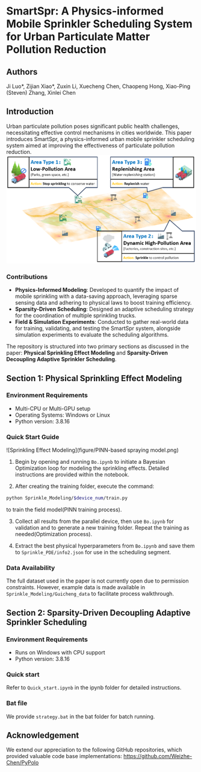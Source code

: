 # SmartSpr: A Physics-informed Mobile Sprinkler Scheduling System for Urban Particulate Matter Pollution Reduction

## Authors
Ji Luo*, Zijian Xiao*, Zuxin Li, Xuecheng Chen, Chaopeng Hong, Xiao-Ping (Steven) Zhang, Xinlei Chen

## Introduction
Urban particulate pollution poses significant public health challenges, necessitating effective control mechanisms in cities worldwide. This paper introduces SmartSpr, a physics-informed urban mobile sprinkler scheduling system aimed at improving the effectiveness of particulate pollution reduction.
![SmartSpr](figure/scenario2.png)
### Contributions
- **Physics-Informed Modeling**: Developed to quantify the impact of mobile sprinkling with a data-saving approach, leveraging sparse sensing data and adhering to physical laws to boost training efficiency.
- **Sparsity-Driven Scheduling**: Designed an adaptive scheduling strategy for the coordination of multiple sprinkling trucks.
- **Field & Simulation Experiments**: Conducted to gather real-world data for training, validating, and testing the SmartSpr system, alongside simulation experiments to evaluate the scheduling algorithms.

The repository is structured into two primary sections as discussed in the paper: **Physical Sprinkling Effect Modeling** and **Sparsity-Driven Decoupling Adaptive Sprinkler Scheduling**.

## Section 1: Physical Sprinkling Effect Modeling

### Environment Requirements
- Multi-CPU or Multi-GPU setup
- Operating Systems: Windows or Linux
- Python version: 3.8.16

### Quick Start Guide
![Sprinkling Effect Modeling](figure/PINN-based spraying model.png)
1. Begin by opening and running `Bo.ipynb` to initiate a Bayesian Optimization loop for modeling the sprinkling effects. Detailed instructions are provided within the notebook.

2. After creating the training folder, execute the command:
```bash
python Sprinkle_Modeling/$device_num/train.py
```
to train the field model(PINN training process).

3. Collect all results from the parallel device, then use `Bo.ipynb` for validation and to generate a new training folder. Repeat the training as needed(Optimization process).

4. Extract the best physical hyperparameters from `Bo.ipynb` and save them to `Sprinkle_PDE/info2.json` for use in the scheduling segment.

### Data Availability
The full dataset used in the paper is not currently open due to permission constraints. However, example data is made available in `Sprinkle_Modeling/Guicheng_data` to facilitate process walkthrough.

## Section 2: Sparsity-Driven Decoupling Adaptive Sprinkler Scheduling

### Environment Requirements
- Runs on Windows with CPU support
- Python version: 3.8.16

### Quick start
Refer to `Quick_start.ipynb` in the ipynb folder for detailed instructions.

### Bat file
We provide `strategy.bat` in the bat folder for batch running.

## Acknowledgement
We extend our appreciation to the following GitHub repositories, which provided valuable code base implementations:
https://github.com/Weizhe-Chen/PyPolo
